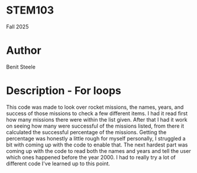 # STEM103
Fall 2025

# Author
Benit Steele

# Description - For loops
This code was made to look over rocket missions, the names, years, and success of those missions to check a few different items. I had it read first how many missions there were within the list given. After that I had it work on seeing how many were successful of the missions listed, from there it calculated the successful percentage of the missions. Getting the percentage was honestly a little rough for myself personally, I struggled a bit with coming up with the code to enable that. The next hardest part was coming up with the code to read both the names and years and tell the user which ones happened before the year 2000. I had to really try a lot of different code I've learned up to this point. 
